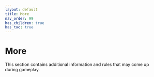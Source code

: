 ```yaml
---
layout: default
title: More
nav_order: 99
has_children: true
has_toc: true
---
```


# More

This section contains additional information and rules that may come up during gameplay.
